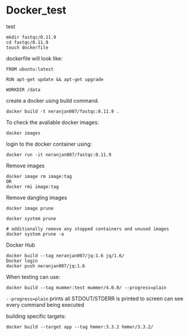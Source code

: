 # Docker_test   

test

```
mkdir fastqc/0.11.9
cd fastqc/0.11.9 
touch dockerfile
```

dockerfile will look like:
```
FROM ubuntu:latest

RUN apt-get update && apt-get upgrade 

WORKDIR /data
```

create a docker using build command. 
```
docker build -t neranjan007/fastqc:0.11.9 .
``` 

To check the avaliable docker images:  
```
docker images
``` 


login to the docker container using:  
```
docker run -it neranjan007/fastqc:0.11.9
``` 

Remove images   
```
docker image rm image:tag
OR 
docker rmi image:tag
```  

Remove dangling images  
```
docker image prune

docker system prune  

# additionally remove any stopped containers and unused images 
docker system prune -a
```

Docker Hub  
```
docker build --tag neranjan007/jq:1.6 jq/1.6/
Docker login 
docker push neranjan007/jq:1.6
```  

When testing can use:  
```
docker build --tag mummer:test mummer/4.0.0/ --progress=plain 
```

`--progress=plain` prints  all STDOUT/STDERR is printed to screen can see every command being executed


building specific targets:  
```
docker build --target app --tag hmmer:3.3.2 hmmer/3.3.2/
```